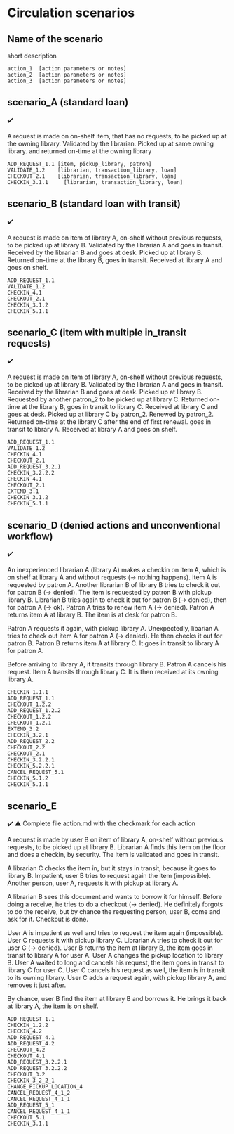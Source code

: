 # **Circulation scenarios**

## Name of the scenario

 short description
````
action_1  [action parameters or notes]
action_2  [action parameters or notes]
action_3  [action parameters or notes]
````
## scenario_A (standard loan)

:heavy_check_mark:

A request is made on on-shelf item, that has no requests, to be picked up at the owning library. Validated by the librarian. Picked up at same owning library. and returned on-time at the owning library

````
ADD_REQUEST_1.1 [item, pickup_library, patron]
VALIDATE_1.2    [librarian, transaction_library, loan]
CHECKOUT_2.1    [librarian, transaction_library, loan]
CHECKIN_3.1.1     [librarian, transaction_library, loan]
````

## scenario_B (standard loan with transit)

:heavy_check_mark:

A request is made on item of library A, on-shelf without previous requests, to be picked up at library B. Validated by the librarian A and goes in transit. Received by the librarian B and goes at desk. Picked up at library B. Returned on-time at the library B, goes in transit. Received at library A and goes on shelf.

````
ADD_REQUEST_1.1
VALIDATE_1.2
CHECKIN_4.1
CHECKOUT_2.1
CHECKIN_3.1.2
CHECKIN_5.1.1
````

## scenario_C (item with multiple in_transit requests)

:heavy_check_mark:

A request is made on item of library A, on-shelf without previous requests, to be picked up at library B. Validated by the librarian A and goes in transit. Received by the librarian B and goes at desk. Picked up at library B. Requested by another patron_2 to be picked up at library C. Returned on-time at the library B, goes in transit to library C. Received at library C and goes at desk. Picked up at library C by patron_2. Renewed by patron_2. Returned on-time at the library C after the end of first renewal. goes in transit to library A. Received at library A and goes on shelf.

````
ADD_REQUEST_1.1
VALIDATE_1.2
CHECKIN_4.1
CHECKOUT_2.1
ADD_REQUEST_3.2.1
CHECKIN_3.2.2.2
CHECKIN_4.1
CHECKOUT_2.1
EXTEND_3.1
CHECKIN_3.1.2
CHECKIN_5.1.1
````

## scenario_D (denied actions and unconventional workflow)

:heavy_check_mark: 

An inexperienced librarian A (library A) makes a checkin on item A, which is on shelf at library A and without requests (-> nothing happens). Item A is requested by patron A. Another librarian B of library B tries to check it out for patron B (-> denied). The item is requested by patron B with pickup library B. Librarian B tries again to check it out for patron B (-> denied), then for patron A (-> ok). Patron A tries to renew item A (-> denied). Patron A returns item A at library B. The item is at desk for patron B.

Patron A requests it again, with pickup library A. Unexpectedly, libarian A tries to check out item A for patron A (-> denied). He then checks it out for patron B. Patron B returns item A at library C. It goes in transit to library A for patron A.

Before arriving to library A, it transits through library B. Patron A cancels his request. Item A transits through library C. It is then received at its owning library A.

````
CHECKIN_1.1.1
ADD_REQUEST_1.1
CHECKOUT_1.2.2
ADD_REQUEST_1.2.2
CHECKOUT_1.2.2
CHECKOUT_1.2.1
EXTEND_3.2
CHECKIN_3.2.1
ADD_REQUEST_2.2
CHECKOUT_2.2
CHECKOUT_2.1
CHECKIN_3.2.2.1
CHECKIN_5.2.2.1
CANCEL_REQUEST_5.1
CHECKIN_5.1.2
CHECKIN_5.1.1
````

## scenario_E

:heavy_check_mark:
:warning: Complete file action.md with the checkmark for each action

A request is made by user B on item of library A, on-shelf without previous requests, to be picked up at library B.
Librarian A finds this item on the floor and does a checkin, by security.
The item is validated and goes in transit.

A librarian C checks the item in, but it stays in transit, because it goes to library B.
Impatient, user B tries to request again the item (impossible).
Another person, user A, requests it with pickup at library A.

A librarian B sees this document and wants to borrow it for himself. Before doing a receive, he tries to do a checkout (-> denied). He definitely forgots to do the receive, but by chance the requesting person, user B, come and ask for it. Checkout is done.

User A is impatient as well and tries to request the item again (impossible).
User C requests it with pickup library C. Librarian A tries to check it out for user C (-> denied).
User B returns the item at library B, the item goes in transit to library A for user A. User A changes the pickup location to library B.
User A waited to long and cancels his request, the item goes in transit to library C for user C.
User C cancels his request as well, the item is in transit to its owning library.
User C adds a request again, with pickup library A, and removes it just after.

By chance, user B find the item at library B and borrows it. He brings it back at library A, the item is on shelf.

```
ADD_REQUEST_1.1
CHECKIN_1.2.2
CHECKIN_4.2
ADD_REQUEST_4.1
ADD_REQUEST_4.2
CHECKOUT_4.2
CHECKOUT_4.1
ADD_REQUEST_3.2.2.1
ADD_REQUEST_3.2.2.2
CHECKOUT_3.2
CHECKIN_3_2_2_1
CHANGE_PICKUP_LOCATION_4
CANCEL_REQUEST_4_1_2
CANCEL_REQUEST_4_1_1
ADD_REQUEST_5_1
CANCEL_REQUEST_4_1_1
CHECKOUT_5.1
CHECKIN_3.1.1
```
